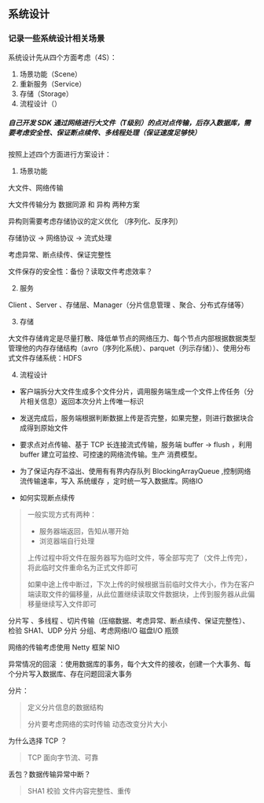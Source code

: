 ## 系统设计

### 记录一些系统设计相关场景

系统设计先从四个方面考虑（4S）：

1. 场景功能（Scene）
2. 重新服务（Service）
3. 存储（Storage）
4. 流程设计（）

##### 自己开发 SDK 通过网络进行大文件（T级别）的点对点传输，后存入数据库，需要考虑安全性、保证断点续传、多线程处理（保证速度足够快）

按照上述四个方面进行方案设计：

1. 场景功能

大文件、网络传输

大文件传输分为 数据同源 和 异构 两种方案

异构则需要考虑存储协议的定义优化 （序列化、反序列）

存储协议 -> 网络协议 -> 流式处理

考虑异常、断点续传、保证完整性

文件保存的安全性：备份？读取文件考虑效率？

2. 服务

Client 、Server 、存储层、Manager（分片信息管理 、聚合、分布式存储等）

3. 存储

大文件存储肯定是尽量打散、降低单节点的网络压力、每个节点内部根据数据类型管理他的内存存储结构（avro（序列化系统）、parquet（列示存储））、使用分布式文件存储系统：HDFS

4. 流程设计

* 客户端拆分大文件生成多个文件分片，调用服务端生成一个文件上传任务（分片相关信息）返回本次分片上传唯一标识
* 发送完成后，服务端根据判断数据上传是否完整，如果完整，则进行数据块合成得到原始文件

* 要求点对点传输、基于 TCP 长连接流式传输，服务端 buffer -> flush ，利用 buffer 建立可监控、可控速的网络流传输。生产 消费模型。

* 为了保证内存不溢出、使用有有界内存队列 BlockingArrayQueue ,控制网络流传输速率，写入 系统缓存 ，定时统一写入数据库。网络IO
* 如何实现断点续传

> 一般实现方式有两种：
>
> - 服务器端返回，告知从哪开始
> - 浏览器端自行处理
>
> 上传过程中将文件在服务器写为临时文件，等全部写完了（文件上传完），将此临时文件重命名为正式文件即可
>
> 如果中途上传中断过，下次上传的时候根据当前临时文件大小，作为在客户端读取文件的偏移量，从此位置继续读取文件数据块，上传到服务器从此偏移量继续写入文件即可

分片写 、多线程 、切片传输（压缩数据、考虑异常、断点续传、保证完整性）、检验 SHA1、UDP 分片 分组、考虑网络I/O 磁盘I/O 瓶颈

网络的传输考虑使用 Netty 框架 NIO

异常情况的回滚 ：使用数据库的事务，每个大文件的接收，创建一个大事务、每个分片写入数据库、存在问题回滚大事务

分片：

> 定义分片信息的数据结构
>
> 分片要考虑网络的实时传输 动态改变分片大小

为什么选择 TCP ？

> TCP 面向字节流、可靠

丢包？数据传输异常中断？

> SHA1 校验 文件内容完整性、重传

